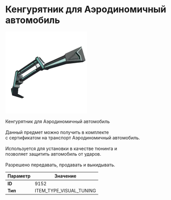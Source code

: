# Кенгурятник для Аэродиномичный автомобиль

![Item Image](../img/9152.webp?raw=true)

Кенгурятник для Аэродиномичный автомобиль<br><br>Данный предмет можно получить в комплекте<br>с сертификатом на транспорт Аэродиномичный автомобиль.<br><br>Используется для установки в качестве тюнинга и<br>позволяет защитить автомобиль от ударов.<br><br>Разрешено передавать, продавать и выкидывать.


| Параметр | Значение |
|----------|----------|
| **ID** | 9152 |
| **Тип** | ITEM_TYPE_VISUAL_TUNING |

